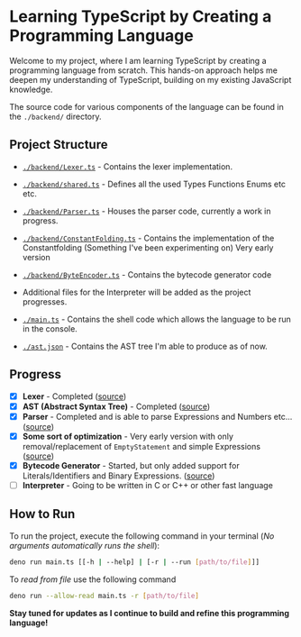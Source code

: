# Learning TypeScript by Creating a Programming Language

Welcome to my project, where I am learning TypeScript by creating a programming language from scratch. This hands-on approach helps me deepen my understanding of TypeScript, building on my existing JavaScript knowledge.

The source code for various components of the language can be found in the `./backend/` directory.

## Project Structure

- [`./backend/Lexer.ts`](./backend/Lexer.ts) - Contains the lexer implementation.
- [`./backend/shared.ts`](./backend/shared.ts) - Defines all the used Types Functions Enums etc etc.
- [`./backend/Parser.ts`](./backend/Parser.ts) - Houses the parser code, currently a work in progress.
- [`./backend/ConstantFolding.ts`](./backend/ConstantFolding.ts) - Contains the implementation of the Constantfolding (Something I've been experimenting on) Very early version
- [`./backend/ByteEncoder.ts`](./backend/ByteEncoder.ts) - Contains the bytecode generator code
- Additional files for the Interpreter will be added as the project progresses.

- [`./main.ts`](./main.ts) - Contains the shell code which allows the language to be run in the console.
- [`./ast.json`](./ast.json) - Contains the AST tree I'm able to produce as of now.

## Progress

- [x] **Lexer** - Completed ([source](./backend/Lexer.ts))
- [x] **AST (Abstract Syntax Tree)** - Completed ([source](./backend/shared.ts))
- [x] **Parser** - Completed and is able to parse Expressions and Numbers etc... ([source](./backend/Parser.ts))
- [x] **Some sort of optimization** - Very early version with only removal/replacement of `EmptyStatement` and simple Expressions ([source](./backend/ConstantFolding.ts))
- [x] **Bytecode Generator** - Started, but only added support for Literals/Identifiers and Binary Expressions. ([source](./backend/ByteEncoder.ts))
- [ ] **Interpreter** - Going to be written in C or C++ or other fast language

## How to Run

To run the project, execute the following command in your terminal (*No arguments automatically runs the shell*):

```bash
deno run main.ts [[-h | --help] | [-r | --run [path/to/file]]]
```

To *read from file* use the following command

```bash
deno run --allow-read main.ts -r [path/to/file]
```

**Stay tuned for updates as I continue to build and refine this programming language!**
